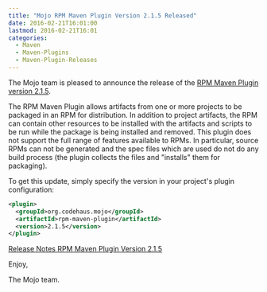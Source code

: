 ```yaml
---
title: "Mojo RPM Maven Plugin Version 2.1.5 Released"
date: 2016-02-21T16:01:00
lastmod: 2016-02-21T16:01
categories:
  - Maven
  - Maven-Plugins
  - Maven-Plugin-Releases
---
```

The Mojo team is pleased to announce the release of the 
[RPM Maven Plugin version 2.1.5](https://mojo.codehaus.org/rpm-maven-plugin/).

The RPM Maven Plugin allows artifacts from one or more projects to be packaged
in an RPM for distribution. In addition to project artifacts, the RPM can
contain other resources to be installed with the artifacts and scripts to be
run while the package is being installed and removed. This plugin does not
support the full range of features available to RPMs. In particular, source
RPMs can not be generated and the spec files which are used do not do any build
process (the plugin collects the files and "installs" them for packaging).


To get this update, simply specify the version in your project's plugin
configuration:

```xml
<plugin>
  <groupId>org.codehaus.mojo</groupId>
  <artifactId>rpm-maven-plugin</artifactId>
  <version>2.1.5</version>
</plugin>
```

[Release Notes RPM Maven Plugin Version 2.1.5](https://github.com/mojohaus/rpm-maven-plugin/issues?q=milestone%3A2.1.5+is%3Aclosed)

Enjoy,

The Mojo team.

